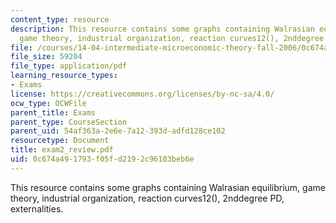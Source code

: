 ```yaml
---
content_type: resource
description: This resource contains some graphs containing Walrasian equilibrium,
  game theory, industrial organization, reaction curves12(), 2nddegree PD, externalities.
file: /courses/14-04-intermediate-microeconomic-theory-fall-2006/0c674a491793f05fd2192c96103beb6e_exam2_review.pdf
file_size: 59204
file_type: application/pdf
learning_resource_types:
- Exams
license: https://creativecommons.org/licenses/by-nc-sa/4.0/
ocw_type: OCWFile
parent_title: Exams
parent_type: CourseSection
parent_uid: 54af363a-2e6e-7a12-393d-adfd128ce102
resourcetype: Document
title: exam2_review.pdf
uid: 0c674a49-1793-f05f-d219-2c96103beb6e
---
```

This resource contains some graphs containing Walrasian equilibrium, game theory, industrial organization, reaction curves12(), 2nddegree PD, externalities.